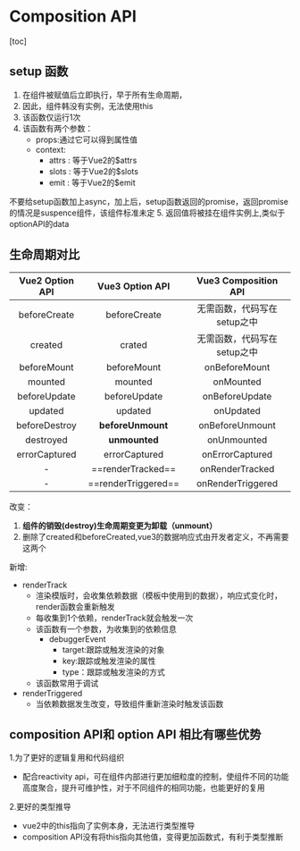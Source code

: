 # Composition API

[toc]

## setup 函数

1. 在组件被赋值后立即执行，早于所有生命周期，
2. 因此，组件韩没有实例，无法使用this
3. 该函数仅运行1次
4. 该函数有两个参数：
    - props:通过它可以得到属性值
    - context:
      - attrs : 等于Vue2的$attrs
      - slots : 等于Vue2的$slots
      - emit  : 等于Vue2的$emit

不要给setup函数加上async，加上后，setup函数返回的promise，返回promise的情况是suspence组件，该组件标准未定
5. 返回值将被挂在组件实例上,类似于optionAPI的data


## 生命周期对比

|   Vue2 Option API   |   Vue3 Option API   |   Vue3 Composition API      |
| :-----------------: | :-----------------: | :-------------------------: |
| beforeCreate        | beforeCreate        | 无需函数，代码写在setup之中 |
| created             | crated              | 无需函数，代码写在setup之中 |
| beforeMount         | beforeMount         | onBeforeMount               |
| mounted             | mounted             | onMounted                   |
| beforeUpdate        | beforeUpdate        | onBeforeUpdate              |
| updated             | updated             | onUpdated                   |
| beforeDestroy       | **beforeUnmount**   | onBeforeUnmount             |
| destroyed           | **unmounted**       | onUnmounted                 |
| errorCaptured       | errorCaptured       | onErrorCaptured             |
| -                   | ==renderTracked==   | onRenderTracked            |
| -                   | ==renderTriggered== | onRenderTriggered           |

改变：

  1. **组件的销毁(destroy)生命周期变更为卸载（unmount）**
  2. 删除了created和beforeCreated,vue3的数据响应式由开发者定义，不再需要这两个

新增:

- renderTrack
  - 渲染模版时，会收集依赖数据（模板中使用到的数据），响应式变化时，render函数会重新触发
  - 每收集到1个依赖，renderTrack就会触发一次
  - 该函数有一个参数，为收集到的依赖信息
    - debuggerEvent
      - target:跟踪或触发渲染的对象
      - key:跟踪或触发渲染的属性
      - type：跟踪或触发渲染的方式
  - 该函数常用于调试
- renderTriggered
  - 当依赖数据发生改变，导致组件重新渲染时触发该函数

## composition API和 option API 相比有哪些优势

1.为了更好的逻辑复用和代码组织

- 配合reactivity api，可在组件内部进行更加细粒度的控制，使组件不同的功能高度聚合，提升可维护性，对于不同组件的相同功能，也能更好的复用
  
2.更好的类型推导
  
- vue2中的this指向了实例本身，无法进行类型推导
- composition API没有将this指向其他值，变得更加函数式，有利于类型推断

